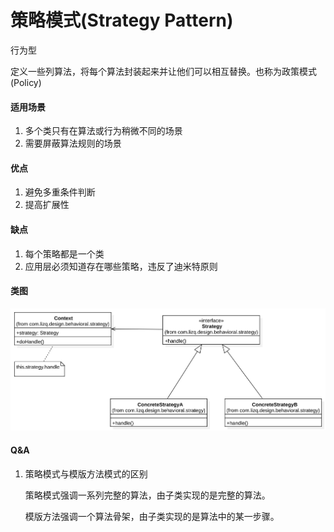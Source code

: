 # 策略模式(Strategy Pattern)

行为型

定义一些列算法，将每个算法封装起来并让他们可以相互替换。也称为政策模式(Policy)

#### 适用场景

1. 多个类只有在算法或行为稍微不同的场景
2. 需要屏蔽算法规则的场景

#### 优点

1. 避免多重条件判断
2. 提高扩展性

#### 缺点

1. 每个策略都是一个类
2. 应用层必须知道存在哪些策略，违反了迪米特原则

#### 类图

![类图](https://github.com/1065763582/java-design-patterns/blob/master/src/resources/img/strategy.svg)

#### Q&A

1. 策略模式与模版方法模式的区别

   策略模式强调一系列完整的算法，由子类实现的是完整的算法。

   模版方法强调一个算法骨架，由子类实现的是算法中的某一步骤。